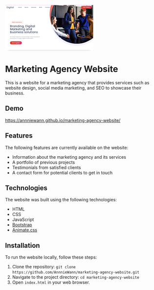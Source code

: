 <img src="./marketing-agency-website.gif"/>

# Marketing Agency Website

This is a website for a marketing agency that provides services such as website design, social media marketing, and SEO to showcase their business.

## Demo

 https://annniewann.github.io/marketing-agency-website/

## Features

The following features are currently available on the website:

- Information about the marketing agency and its services
- A portfolio of previous projects
- Testimonials from satisfied clients
- A contact form for potential clients to get in touch

## Technologies

The website was built using the following technologies:

- HTML
- CSS
- JavaScript
- [Bootstrap](https://getbootstrap.com/)
- [Animate.css](https://animate.style/)

## Installation

To run the website locally, follow these steps:

1. Clone the repository: `git clone https://github.com/AnnnieWann/marketing-agency-website.git`
2. Navigate to the project directory: `cd marketing-agency-website`
3. Open `index.html` in your web browser.

